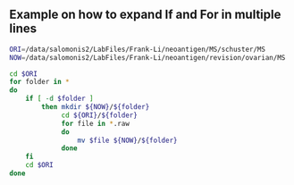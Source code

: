 ## Example on how to expand If and For in multiple lines

```bash
ORI=/data/salomonis2/LabFiles/Frank-Li/neoantigen/MS/schuster/MS
NOW=/data/salomonis2/LabFiles/Frank-Li/neoantigen/revision/ovarian/MS

cd $ORI
for folder in *
do
    if [ -d $folder ]
        then mkdir ${NOW}/${folder}
             cd ${ORI}/${folder}   
             for file in *.raw
             do
                 mv $file ${NOW}/${folder}
             done
    fi
    cd $ORI
done
```